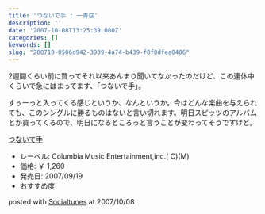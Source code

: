 ```yaml
---
title: 'つないで手 : 一青窈'
description: ''
date: '2007-10-08T13:25:39.000Z'
categories: []
keywords: []
slug: "200710-0506d942-3939-4a74-b439-f8f0dfea0406"
---
```

2週間くらい前に買ってそれ以来あんまり聞いてなかったのだけど、この連休中くらいで急にはまってます、「つないで手」。

すぅーっと入ってくる感じというか、なんというか。今はどんな楽曲を与えられても、このシングルに勝るものはないと言い切れます。明日スピッツのアルバムとか買ってくるので、明日になるところっと言うことが変わってそうですけど。

[つないで手](http://www.amazon.co.jp/exec/obidos/ASIN/B000T6FG9U/mrchildrenonl-22/ref=nosim "つないで手")

*   レーベル: Columbia Music Entertainment,inc.( C)(M)
*   価格: ￥ 1,260
*   発売日: 2007/09/19
*   おすすめ度

posted with [Socialtunes](http://socialtunes.net) at 2007/10/08